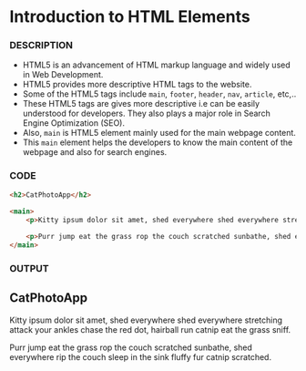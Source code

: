 # Introduction to HTML Elements

### DESCRIPTION
* HTML5 is an advancement of HTML markup language and widely used in Web Development.
* HTML5 provides more descriptive HTML tags to the website.
* Some of the HTML5 tags include `main`, `footer`, `header`, `nav`, `article`, etc,..
* These HTML5 tags are gives more descriptive i.e can be easily understood for developers. They also plays a major role in Search Engine Optimization (SEO).
* Also, `main` is HTML5 element mainly used for the main webpage content.
* This `main` element helps the developers to know the main content of the webpage and also for search engines.	

### CODE 
```html
<h2>CatPhotoApp</h2>

<main>
    <p>Kitty ipsum dolor sit amet, shed everywhere shed everywhere stretching attack your ankles chase the red dot, hairball run catnip eat the grass sniff.</p>
    
    <p>Purr jump eat the grass rop the couch scratched sunbathe, shed everywhere rip the couch sleep in the sink fluffy fur catnip scratched.</p>
</main>
```

### OUTPUT

<h2>CatPhotoApp</h2>
<main>
    <p>Kitty ipsum dolor sit amet, shed everywhere shed everywhere stretching attack your ankles chase the red dot, hairball run catnip eat the grass sniff.</p>
    <p>Purr jump eat the grass rop the couch scratched sunbathe, shed everywhere rip the couch sleep in the sink fluffy fur catnip scratched.</p>
</main>







